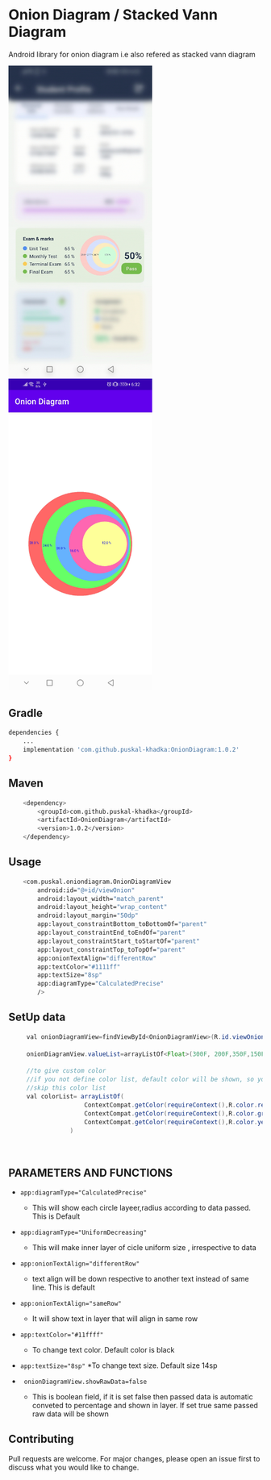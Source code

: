 # Onion Diagram / Stacked Vann Diagram

Android library for onion diagram i.e also refered as stacked vann diagram



<img src="screenshot/ss1_onion.jpg" width="285"/>         <img src="screenshot/ss2_onion.jpg" width="285"/>
## Gradle


```bash
dependencies {
    ...
    implementation 'com.github.puskal-khadka:OnionDiagram:1.0.2'
}
```

## Maven

```bash 
	<dependency>
	    <groupId>com.github.puskal-khadka</groupId>
	    <artifactId>OnionDiagram</artifactId>
	    <version>1.0.2</version>
	</dependency>
```


## Usage

```bash
    <com.puskal.oniondiagram.OnionDiagramView
        android:id="@+id/viewOnion"
        android:layout_width="match_parent"
        android:layout_height="wrap_content"
        android:layout_margin="50dp"
        app:layout_constraintBottom_toBottomOf="parent"
        app:layout_constraintEnd_toEndOf="parent"
        app:layout_constraintStart_toStartOf="parent"
        app:layout_constraintTop_toTopOf="parent"
        app:onionTextAlign="differentRow"
        app:textColor="#1111ff"
        app:textSize="8sp"
        app:diagramType="CalculatedPrecise"
        />

```

## SetUp data
```java
     val onionDiagramView=findViewById<OnionDiagramView>(R.id.viewOnion)

     onionDiagramView.valueList=arrayListOf<Float>(300F, 200F,350F,150F,250F)

     //to give custom color
     //if you not define color list, default color will be shown, so you can
     //skip this color list
     val colorList= arrayListOf(
                     ContextCompat.getColor(requireContext(),R.color.red),
                     ContextCompat.getColor(requireContext(),R.color.green),
                     ContextCompat.getColor(requireContext(),R.color.yellow),
                 )
      
      

```

## PARAMETERS AND FUNCTIONS
* ```app:diagramType="CalculatedPrecise"```
  * This will show each circle layeer,radius according to data passed. This is Default

* ```app:diagramType="UniformDecreasing"```
  * This will make inner layer of cicle uniform size , irrespective to data

* ```app:onionTextAlign="differentRow"```
  * text align will be down respective to another text instead of same line. This is  default

* ```app:onionTextAlign="sameRow"```
  * It will show text in layer that will align in same row

* ```app:textColor="#11ffff"```
  * To change text color. Default color is black 

* ``` app:textSize="8sp" ```
  *To change text size. Default size 14sp
 
 * ```  onionDiagramView.showRawData=false ```
    * This is boolean field, if it is set false then passed data is automatic conveted to percentage and shown in layer. If set true same passed raw data will be shown

       


        

        

## Contributing
Pull requests are welcome. For major changes, please open an issue first to discuss what you would like to change.
